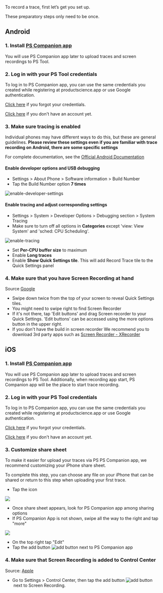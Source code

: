 To record a trace, first let’s get you set up.

These preparatory steps only need to be once.

Android
---------

### 1. Install [PS Companion app](https://play.google.com/store/apps/details?id=com.ps.companion&hl=en_US&gl=US&pli=1) 

You will use PS Companion app later to upload traces and screen recordings to PS Tool.

### 2. Log in with your PS Tool credentials

To log in to PS Companion app, you can use the same credentials you created while registering at productscience.app or use Google authentication.

[Click here](https://productscience.app/recovery-token) if you forgot your credentials.

[Click here](https://productscience.app/sign-up-trial) if you don't have an account yet.

### 3. Make sure tracing is enabled
Individual phones may have different ways to do this, but these are general guidelines. **Please review these settings even if you are familiar with trace recording on Android, there are some specific settings**

For complete documentation, see the [Official Android Documentation](https://developer.android.com/studio/debug/dev-options)

#### Enable developer options and USB debugging

- Settings &gt; About Phone &gt; Software information &gt; Build Number
- Tap the Build Number option __7 times__

![enable-developer-settings](https://images.ctfassets.net/tab8wfn9nvlu/54N2rjGPoLV3gNwjbc0fEQ/3f7085aff9471a77678fa56156fa1da2/enable-developer-settings.png)

#### Enable tracing and adjust corresponding settings

- Settings &gt; System &gt; Developer Options &gt; Debugging section &gt; System Tracing
- Make sure to turn off all options in __Categories__ except 'view: View System' and 'sched: CPU Scheduling'.

![enable-tracing](https://images.ctfassets.net/tab8wfn9nvlu/40myKppYxWNrExW8jAwYVx/b5c41fd6bb91711159c87a33023696e0/enable-tracing.png)

- Set __Per-CPU buffer size__ to maximum
- Enable __Long traces__
- Enable __Show Quick Settings tile__. This will add Record Trace tile to the Quick Settings panel

### 4. Make sure that you have Screen Recording at hand

Source [Google](https://support.google.com/android/answer/9075928?hl=en)

- Swipe down twice from the top of your screen to reveal Quick Settings tiles.
- You might need to swipe right to find Screen Recorder
- If it's not there, tap 'Edit buttons' and drag Screen recorder to your Quick Settings. 'Edit buttons' can be accessed using the more options button in the upper right.
- If you don't have the build in screen recorder
We recommend you to download 3rd party apps such as [Screen Recorder - XRecorder](https://play.google.com/store/apps/details?id=videoeditor.videorecorder.screenrecorder&hl=en_US&gl=US)

iOS
---------

### 1. Install [PS Companion app](https://apps.apple.com/au/app/ps-companion-app/id1634153033)

You will use PS Companion app later to upload traces and screen recordings to PS Tool.
Additionally, when recording app start, PS Companion app will be the place to start trace recording.

### 2. Log in with your PS Tool credentials

To log in to PS Companion app, you can use the same credentials you created while registering at productscience.app or use Google authentication.

[Click here](https://productscience.app/recovery-token) if you forgot your credentials.

[Click here](https://productscience.app/sign-up-trial) if you don't have an account yet.

### 3. Customize share sheet

To make it easier for upload your traces via PS PS Companion app, we recommend customizing your iPhone share sheet.

To complete this step, you can choose any file on your iPhone that can be shared or return to this step when uploading your first trace.

-   Tap the icon

![](https://assets-global.website-files.com/64be9ec9522055d42cb435e3/64be9ec9522055d42cb438f0_tap_the_icon.png)

-   Once share sheet appears, look for PS Companion app among sharing options
-   If PS Companion App is not shown, swipe all the way to the right and tap "more"

![](https://assets-global.website-files.com/64be9ec9522055d42cb435e3/64be9ec9522055d42cb438f1_tap_the_icon_more.png)

-   On the top right tap "Edit"
-   Tap the add button ![add button](https://assets-global.website-files.com/624bf3a77903d8b7ce4cc457/63a598696ccbdb98f45ec2a1_lTMLy4rLgKRFfvSXlavweyyO8zHvxRoKSiyBW5yleclgwvJpISfWt67Rh08FzOZ_G0-fMvFg90C4xwz-TdTJokjeh6vgAMYqfemrL9vPPhfj8khYnk-DijuEjmJHDED6CZfapu1V_nYePve3KyCnSJyF1A2hbqhKKgP365cT5wKRP2dBVjI9XjyX23JhTA.png) next to PS Companion app

### 4. Make sure that Screen Recording is added to Control Center

Source: [Apple](https://support.apple.com/en-us/HT207935)

- Go to Settings &gt; Control Center, then tap the add button ![add button](https://assets-global.website-files.com/624bf3a77903d8b7ce4cc457/63a598696ccbdb98f45ec2a1_lTMLy4rLgKRFfvSXlavweyyO8zHvxRoKSiyBW5yleclgwvJpISfWt67Rh08FzOZ_G0-fMvFg90C4xwz-TdTJokjeh6vgAMYqfemrL9vPPhfj8khYnk-DijuEjmJHDED6CZfapu1V_nYePve3KyCnSJyF1A2hbqhKKgP365cT5wKRP2dBVjI9XjyX23JhTA.png) next to Screen Recording.
